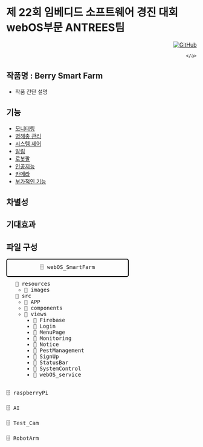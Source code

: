 # 제 22회 임베디드 소프트웨어 경진 대회 webOS부문 ANTREES팀

<div style="text-align: right;">
    <a href="https://github.com/webOS-ANTREES">
        <img src="https://img.shields.io/badge/GitHub-black?style=for-the-badge&logo=github" alt="GitHub">
    </a>
    
    </a>

</div>

## 작품명 : Berry Smart Farm

- 작품 간단 설명

## 기능
- [모니터링](https://github.com/webOS-ANTREES/2024ESWContest_webOS_3002)
- [병해충 관리](https://github.com/webOS-ANTREES/2024ESWContest_webOS_3002)
- [시스템 제어](https://github.com/webOS-ANTREES/2024ESWContest_webOS_3002)
- [알림](https://github.com/webOS-ANTREES/2024ESWContest_webOS_3002)
- [로봇팔](https://github.com/webOS-ANTREES/RobotArm)
- [인공지능](https://github.com/webOS-ANTREES/AI)
- [카메라](https://github.com/webOS-ANTREES/Test_Cam)
- [부가적인 기능](https://github.com/webOS-ANTREES/2024ESWContest_webOS_3002)

## 차별성

## 기대효과

## 파일 구성
<div style="font-family: monospace;">
    <div style="display: inline-block; border: 2px solid black; padding: 10px; border-radius: 5px; width: 300px; text-align: center;">
       🗄️ webOS_SmartFarm
    </div>
    <ul style="list-style-type: none; margin-top: 10px;">
        <li>📁 resources
            <ul>
                <li>📁 images</li>
            </ul>
        </li>
        <li>📁 src
            <ul>
                <li>📁 APP</li>
                <li>📁 components</li>
                <li>📁 views
                    <ul>
                        <li>📁 Firebase</li>
                        <li>📁 Login</li>
                        <li>📁 MenuPage</li>
                        <li>📁 Monitoring</li>
                        <li>📁 Notice</li>
                        <li>📁 PestManagement</li>
                        <li>📁 SignUp</li>
                        <li>📁 StatusBar</li>
                        <li>📁 SystemControl</li>
                        <li>📁 webOS_service</li>
                    </ul>
                </li>
            </ul>
        </li>
    </ul>
    <br>🗄️ raspberryPi </br>
    <br>🗄️ AI </br>
    <br>🗄️ Test_Cam </br>
    <br>🗄️ RobotArm </br>
</div>

